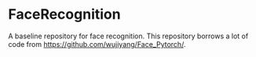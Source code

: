 # FaceRecognition
A baseline repository for face recognition.
This repository borrows a lot of code from https://github.com/wujiyang/Face_Pytorch/.
